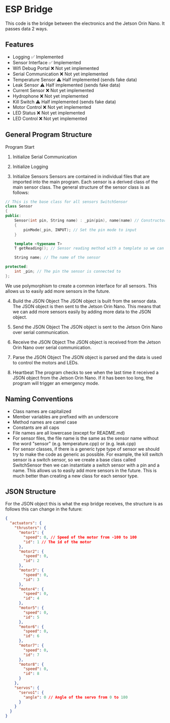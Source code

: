 # ESP Bridge

This code is the bridge between the electronics and the Jetson Orin Nano. It passes data 2 ways.

## Features

- Logging ✅ Implemented
- Sensor Interface ✅ Implemented
- Wifi Debug Portal ❌ Not yet implemented
- Serial Communication ❌ Not yet implemented
- Temperature Sensor ⚠️ Half implemented (sends fake data)
- Leak Sensor ⚠️ Half implemented (sends fake data)
- Current Sensor ❌ Not yet implemented
- Hydrophone ❌ Not yet implemented
- Kill Switch ⚠️ Half implemented (sends fake data)
- Motor Control ❌ Not yet implemented
- LED Status ❌ Not yet implemented
- LED Control ❌ Not yet implemented

## General Program Structure

Program Start

1. Initialize Serial Communication

2. Initialize Logging

3. Initialize Sensors
   Sensors are contained in individual files that are imported into the main program. Each sensor is a derived class of the main sensor class. The general structure of the sensor class is as follows:

```c++
// This is the base class for all sensors SwitchSensor
class Sensor
{
public:
    Sensor(int pin, String name) : _pin(pin), name(name) // Constructor
    {
        pinMode(_pin, INPUT); // Set the pin mode to input
    }

    template <typename T>
    T getReading(); // Sensor reading method with a template so we can return different types of data

    String name; // The name of the sensor

protected:
    int _pin; // The pin the sensor is connected to
};
```

We use polymorphism to create a common interface for all sensors. This allows us to easily add more sensors in the future.

4. Build the JSON Object
   The JSON object is built from the sensor data. The JSON object is then sent to the Jetson Orin Nano.
   This means that we can add more sensors easily by adding more data to the JSON object.

5. Send the JSON Object
   The JSON object is sent to the Jetson Orin Nano over serial communication.

6. Receive the JSON Object
   The JSON object is received from the Jetson Orin Nano over serial communication.

7. Parse the JSON Object
   The JSON object is parsed and the data is used to control the motors and LEDs.

8. Heartbeat
   The program checks to see when the last time it received a JSON object from the Jetson Orin Nano. If it has been too long, the program will trigger an emergency mode.

## Naming Conventions

- Class names are capitalized
- Member variables are prefixed with an underscore
- Method names are camel case
- Constants are all caps
- File names are all lowercase (except for README.md)
- For sensor files, the file name is the same as the sensor name without the word "sensor" (e.g. temperature.cpp) or (e.g. leak.cpp)
- For sensor classes, if there is a generic type type of sensor we should try to make the code as generic as possible. For example, the kill switch sensor is a switch sensor, so we create a base class called SwitchSensor then we can instantiate a switch sensor with a pin and a name. This allows us to easily add more sensors in the future. This is much better than creating a new class for each sensor type.

## JSON Structure

For the JSON object this is what the esp bridge receives, the structure is as follows this can change in the future:

```json
{
  "actuators": {
    "thrusters": {
      "motor1": {
        "speed": 0, // Speed of the motor from -100 to 100
        "id": 1 // The id of the motor
      },
      "motor2": {
        "speed": 0,
        "id": 2
      },
      "motor3": {
        "speed": 0,
        "id": 3
      },
      "motor4": {
        "speed": 0,
        "id": 4
      },
      "motor5": {
        "speed": 0,
        "id": 5
      },
      "motor6": {
        "speed": 0,
        "id": 6
      },
      "motor7": {
        "speed": 0,
        "id": 7
      },
      "motor8": {
        "speed": 0,
        "id": 8
      }
    },
    "servos": {
      "servo1": {
        "angle": 0 // Angle of the servo from 0 to 180
      }
    }
  }
}
```
